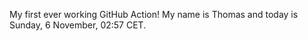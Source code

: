 My first ever working GitHub Action!
My name is Thomas and today is Sunday, 6 November, 02:57 CET. 
